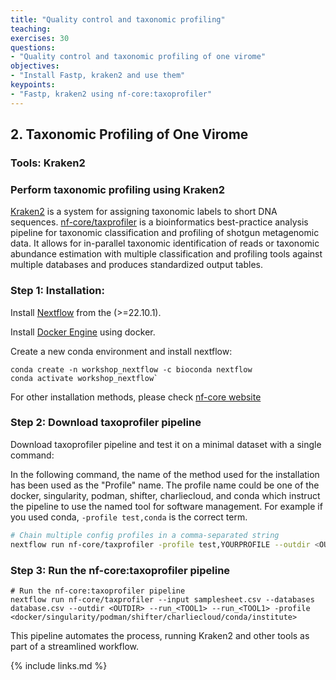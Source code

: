 ```yaml
---
title: "Quality control and taxonomic profiling"
teaching: 
exercises: 30
questions:
- "Quality control and taxonomic profiling of one virome"
objectives:
- "Install Fastp, kraken2 and use them"
keypoints:
- "Fastp, kraken2 using nf-core:taxoprofiler"
---
```


## 2. Taxonomic Profiling of One Virome
### Tools: Kraken2

### Perform taxonomic profiling using Kraken2
[Kraken2](https://ccb.jhu.edu/software/kraken2/) is a system for assigning taxonomic labels to short DNA sequences. [nf-core/taxprofiler](https://nf-co.re/taxprofiler/1.0.1/) is a bioinformatics best-practice analysis pipeline for taxonomic classification and profiling of shotgun metagenomic data. It allows for in-parallel taxonomic identification of reads or taxonomic abundance estimation with multiple classification and profiling tools against multiple databases and produces standardized output tables. 

### Step 1: Installation:
 
Install [Nextflow](https://www.nextflow.io/docs/latest/install.html#installation) from the  (>=22.10.1).

Install [Docker Engine](https://docs.docker.com/engine/install/) using docker.

Create a new conda environment and install nextflow:
```
conda create -n workshop_nextflow -c bioconda nextflow 
conda activate workshop_nextflow`
```
For other installation methods, please check [nf-core website](https://nf-co.re/taxprofiler/1.0.1/)

### Step 2: Download taxoprofiler pipeline
Download taxoprofiler pipeline and test it on a minimal dataset with a single command:

In the following command, the name of the method used for the installation has been used as the "Profile" name. The profile name could be one of the docker, singularity, podman, shifter, charliecloud, and conda which instruct the pipeline to use the named tool for software management. For example if you used conda, ` -profile test,conda ` is the correct term.
```bash
# Chain multiple config profiles in a comma-separated string
nextflow run nf-core/taxprofiler -profile test,YOURPROFILE --outdir <OUTDIR>
```

### Step 3: Run the nf-core:taxoprofiler pipeline
```
# Run the nf-core:taxoprofiler pipeline
nextflow run nf-core/taxprofiler --input samplesheet.csv --databases database.csv --outdir <OUTDIR> --run_<TOOL1> --run_<TOOL1> -profile <docker/singularity/podman/shifter/charliecloud/conda/institute>

```

This pipeline automates the process, running Kraken2 and other tools as part of a streamlined workflow.

{% include links.md %}
